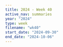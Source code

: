 ```yaml
---
title: 2024 - Week 40
active_nav: summaries
year: "2024"
type: week
filename: "wk40"
start_date: "2024-09-30"
end_date: "2024-10-06"
---
```

